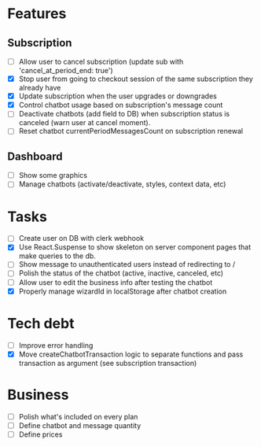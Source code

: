 # Features
## Subscription
- [ ] Allow user to cancel subscription (update sub with 'cancel_at_period_end: true') 
- [x] Stop user from going to checkout session of the same subscription they already have
- [x] Update subscription when the user upgrades or downgrades
- [x] Control chatbot usage based on subscription's message count
- [ ] Deactivate chatbots (add field to DB) when subscription status is canceled (warn user at cancel moment).
- [ ] Reset chatbot currentPeriodMessagesCount on subscription renewal

## Dashboard
- [ ] Show some graphics
- [ ] Manage chatbots (activate/deactivate, styles, context data, etc)

# Tasks
- [ ] Create user on DB with clerk webhook
- [x] Use React.Suspense to show skeleton on server component pages that make queries to the db.
- [ ] Show message to unauthenticated users instead of redirecting to /
- [ ] Polish the status of the chatbot (active, inactive, canceled, etc)
- [ ] Allow user to edit the business info after testing the chatbot
- [x] Properly manage wizardId in localStorage after chatbot creation

# Tech debt
- [ ] Improve error handling
- [x] Move createChatbotTransaction logic to separate functions and pass transaction as argument (see subscription transaction)

# Business
- [ ] Polish what's included on every plan
- [ ] Define chatbot and message quantity
- [ ] Define prices